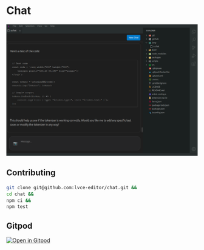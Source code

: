 # Chat

![Demo](./demo.png)

## Contributing

```sh
git clone git@github.com:lvce-editor/chat.git &&
cd chat &&
npm ci &&
npm test
```

## Gitpod

[![Open in Gitpod](https://gitpod.io/button/open-in-gitpod.svg)](https://gitpod.io/#https://github.com/lvce-editor/chat)
